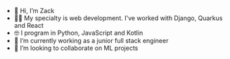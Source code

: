 
- 👋 Hi, I’m Zack
- 👨‍💻 My specialty is web development. I've worked with Django, Quarkus and React
- 🤓 I program in Python, JavaScript and Kotlin
- 🌱 I’m currently working as a junior full stack engineer 
- 🤝 I’m looking to collaborate on ML projects


